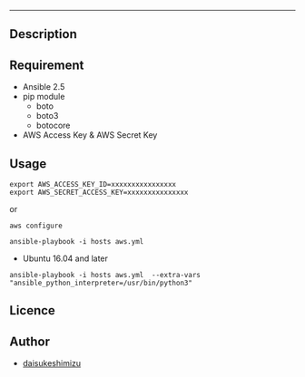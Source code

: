 ---
 
## Description

## Requirement

* Ansible 2.5
* pip module
  * boto
  * boto3
  * botocore
* AWS Access Key & AWS Secret Key

## Usage

```
export AWS_ACCESS_KEY_ID=xxxxxxxxxxxxxxxx
export AWS_SECRET_ACCESS_KEY=xxxxxxxxxxxxxxx
```
or 
```
aws configure
```

```
ansible-playbook -i hosts aws.yml
```

* Ubuntu 16.04 and later
```
ansible-playbook -i hosts aws.yml  --extra-vars "ansible_python_interpreter=/usr/bin/python3"
```
 
## Licence

## Author
 
 * [daisukeshimizu](https://github.com/daisukeshimizu)

